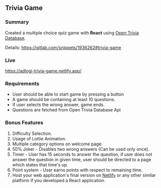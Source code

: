 ## **Trivia Game**

### Summary

Created a multiple choice quiz game with **React** using [Open Trivia Database](https://opentdb.com/).

Details: https://gitlab.com/snippets/1936262#trivia-game

### Live

https://adlogi-trivia-game.netlify.app/

### Requirements

- User should be able to start game by pressing a button
- A game should be containing at least 10 questions.
- If user selects the wrong answer, game ends.
- Questions are fetched from Open Trivia Database Api

### Bonus Features

1. Difficulty Selection.
2. Usage of Lottie Animation.
3. Multiple category options on welcome page.
4. 50% Joker - Disables two wrong answers (Can be used only once).
5. Timer - User has 15 seconds to answer the question, if user does not answer the question in given time, user should be directed to a page which states that time's up.
6. Point system - User earns points with respect to remaining time.
7. Host your web application's final version on [Netlify](https://www.netlify.com/) or any other similar platform if you developed a React application.
